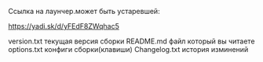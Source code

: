 Ссылка на лаунчер.может быть устаревшей:

https://yadi.sk/d/yFEdF8ZWqhac5

version.txt текущая версия сборки
README.md файл который вы читаете
options.txt конфиги сборки(клавиши)
Changelog.txt история изминений
